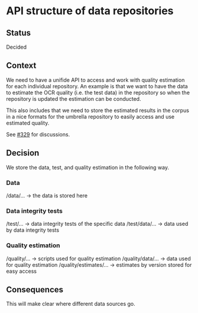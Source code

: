 # API structure of data repositories

## Status
Decided

## Context
We need to have a unifide API to access and work with quality estimation for each individual repository. An example is that we want to have the data to estimate the OCR quality (i.e. the test data) in the repository so when the repository is updated the estimation can be conducted. 

This also includes that we need to store the estimated results in the corpus in a nice formats for the umbrella repository to easily access and use estimated quality.

See [#329](https://github.com/welfare-state-analytics/riksdagen-corpus/issues/329) for discussions.

## Decision
We store the data, test, and quality estimation in the following way.

### Data
/data/... -> the data is stored here

### Data integrity tests
/test/... -> data integrity tests of the specific data
/test/data/... -> data used by data integrity tests

### Quality estimation
/quality/... -> scripts used for quality estimation
/quality/data/... -> data used for quality estimation
/quality/estimates/... -> estimates by version stored for easy access


## Consequences
This will make clear where different data sources go.
